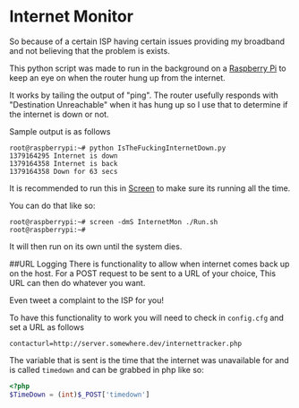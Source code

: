 Internet Monitor
=============

So because of a certain ISP having certain issues providing my broadband and not believing that the problem is exists.

This python script was made to run in the background on a [Raspberry Pi](http://en.wikipedia.org/wiki/Raspberry_Pi "rPi") to keep an eye on when the router hung up from the internet.

It works by tailing the output of "ping". The router usefully responds with "Destination Unreachable" when it has hung up so I use that to determine if the internet is down or not.

Sample output is as follows
```
root@raspberrypi:~# python IsTheFuckingInternetDown.py
1379164295 Internet is down
1379164358 Internet is back
1379164358 Down for 63 secs
```

It is recommended to run this in [Screen](http://en.wikipedia.org/wiki/GNU_Screen) to make sure its running all the time.

You can do that like so:

```
root@raspberrypi:~# screen -dmS InternetMon ./Run.sh
root@raspberrypi:~#
```

It will then run on its own until the system dies.

##URL Logging
There is functionality to allow when internet comes back up on the host. For a POST request to be sent to a URL of your choice, This URL can then do whatever you want.

Even tweet a complaint to the ISP for you!

To have this functionality to work you will need to check in `config.cfg` and set a URL as follows
```
contacturl=http://server.somewhere.dev/internettracker.php
```

The variable that is sent is the time that the internet was unavailable for and is called `timedown` and can be grabbed in php like so:
```php
<?php
$TimeDown = (int)$_POST['timedown']
```
